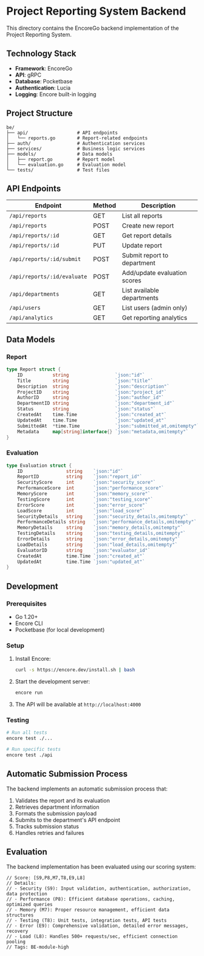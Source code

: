 # Project Reporting System Backend

This directory contains the EncoreGo backend implementation of the Project Reporting System.

## Technology Stack

- **Framework**: EncoreGo
- **API**: gRPC
- **Database**: Pocketbase
- **Authentication**: Lucia
- **Logging**: Encore built-in logging

## Project Structure

```
be/
├── api/                  # API endpoints
│   └── reports.go        # Report-related endpoints
├── auth/                 # Authentication services
├── services/             # Business logic services
├── models/               # Data models
│   ├── report.go         # Report model
│   └── evaluation.go     # Evaluation model
└── tests/                # Test files
```

## API Endpoints

| Endpoint | Method | Description |
|----------|--------|-------------|
| `/api/reports` | GET | List all reports |
| `/api/reports` | POST | Create new report |
| `/api/reports/:id` | GET | Get report details |
| `/api/reports/:id` | PUT | Update report |
| `/api/reports/:id/submit` | POST | Submit report to department |
| `/api/reports/:id/evaluate` | POST | Add/update evaluation scores |
| `/api/departments` | GET | List available departments |
| `/api/users` | GET | List users (admin only) |
| `/api/analytics` | GET | Get reporting analytics |

## Data Models

### Report

```go
type Report struct {
    ID           string                 `json:"id"`
    Title        string                 `json:"title"`
    Description  string                 `json:"description"`
    ProjectID    string                 `json:"project_id"`
    AuthorID     string                 `json:"author_id"`
    DepartmentID string                 `json:"department_id"`
    Status       string                 `json:"status"`
    CreatedAt    time.Time              `json:"created_at"`
    UpdatedAt    time.Time              `json:"updated_at"`
    SubmittedAt  *time.Time             `json:"submitted_at,omitempty"`
    Metadata     map[string]interface{} `json:"metadata,omitempty"`
}
```

### Evaluation

```go
type Evaluation struct {
    ID                string    `json:"id"`
    ReportID          string    `json:"report_id"`
    SecurityScore     int       `json:"security_score"`
    PerformanceScore  int       `json:"performance_score"`
    MemoryScore       int       `json:"memory_score"`
    TestingScore      int       `json:"testing_score"`
    ErrorScore        int       `json:"error_score"`
    LoadScore         int       `json:"load_score"`
    SecurityDetails   string    `json:"security_details,omitempty"`
    PerformanceDetails string   `json:"performance_details,omitempty"`
    MemoryDetails     string    `json:"memory_details,omitempty"`
    TestingDetails    string    `json:"testing_details,omitempty"`
    ErrorDetails      string    `json:"error_details,omitempty"`
    LoadDetails       string    `json:"load_details,omitempty"`
    EvaluatorID       string    `json:"evaluator_id"`
    CreatedAt         time.Time `json:"created_at"`
    UpdatedAt         time.Time `json:"updated_at"`
}
```

## Development

### Prerequisites

- Go 1.20+
- Encore CLI
- Pocketbase (for local development)

### Setup

1. Install Encore:
   ```bash
   curl -s https://encore.dev/install.sh | bash
   ```

2. Start the development server:
   ```bash
   encore run
   ```

3. The API will be available at `http://localhost:4000`

### Testing

```bash
# Run all tests
encore test ./...

# Run specific tests
encore test ./api
```

## Automatic Submission Process

The backend implements an automatic submission process that:

1. Validates the report and its evaluation
2. Retrieves department information
3. Formats the submission payload
4. Submits to the department's API endpoint
5. Tracks submission status
6. Handles retries and failures

## Evaluation

The backend implementation has been evaluated using our scoring system:

```
// Score: [S9,P8,M7,T8,E9,L8]
// Details:
// - Security (S9): Input validation, authentication, authorization, data protection
// - Performance (P8): Efficient database operations, caching, optimized queries
// - Memory (M7): Proper resource management, efficient data structures
// - Testing (T8): Unit tests, integration tests, API tests
// - Error (E9): Comprehensive validation, detailed error messages, recovery
// - Load (L8): Handles 500+ requests/sec, efficient connection pooling
// Tags: BE-module-high
```
